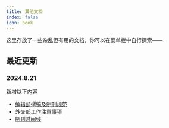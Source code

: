```yaml
---
title: 其他文档
index: false
icon: book
---
```


这里存放了一些杂乱但有用的文档，你可以在菜单栏中自行探索——

## 最近更新
### 2024.8.21
新增以下内容
- [编辑部撰稿及制刊规范](editor.md)
- [外交部工作注意事项](foreign.md)
- [制刊时间线](timeline.md)